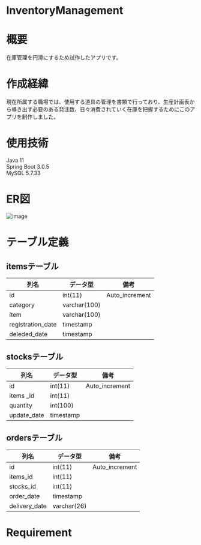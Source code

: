 # InventoryManagement
# 概要
 
在庫管理を円滑にするため試作したアプリです。

# 作成経緯
現在所属する職場では、使用する道具の管理を書類で行っており、生産計画表から導き出す必要のある発注数、日々消費されていく在庫を把握するためにこのアプリを制作しました。

# 使用技術
Java 11  
Spring Boot 3.0.5  
MySQL 5.7.33

# ER図
![image](https://github.com/user-attachments/assets/cf3623ba-e11c-428f-b78a-7da8731900af)





# テーブル定義
## itemsテーブル
|列名             |データ型         |備考            | 
|-----------------|----------------|----------------|
|id               |int(11)         |Auto_increment  |
|category         |varchar(100)    |                |
|item             |varchar(100)    |                |
|registration_date|timestamp       |                |
|deleded_date     |timestamp       |                |

## stocksテーブル
|列名             |データ型         |備考            |
|-----------------|----------------|----------------|
|id               |int(11)         |Auto_increment  |
|items  _id       |int(11)         |                |
|quantity         |int(100)        |                |
|update_date      |timestamp       |                |



## ordersテーブル
|列名             |データ型         |備考            | 
|-----------------|----------------|----------------|
|id               |int(11)         |Auto_increment  |
|items_id         |int(11)         |                |
|stocks_id        |int(11)         |                |
|order_date       |timestamp       |                |
|delivery_date    |varchar(26)     |                |


# Requirement
